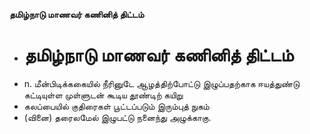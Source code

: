 **தமிழ்நாடு மாணவர் கணினித் திட்டம்**
- # தமிழ்நாடு மாணவர் கணினித் திட்டம்
- n. மீன்பிடிக்ககையில் நீரினுடே ஆழத்திற்போட்டு இழுப்பதற்காக ஈயத்துண்டு கட்டியுள்ள முள்ளுடன் கூடிய தூண்டிற் கயிறு
- கலப்பையில் குதிரைகள் பூட்டப்படும் இரும்புத் நுகம்
- (வினை) தரைலமேல் இழுபட்டு நனைந்து அழுக்காகு.

